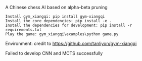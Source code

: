 A Chinese chess AI based on alpha-beta pruning

    Install gym_xiangqi: pip install gym-xiangqi
    Install the core dependencies: pip install -e .
    Install the dependencies for development: pip install -r requirements.txt
    Play the game: gym_xiangqi\examples\python game.py

Environment: credit to https://github.com/tanliyon/gym-xiangqi

Failed to develop CNN and MCTS successfully
